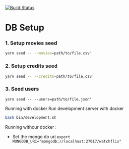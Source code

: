 [![Build Status](https://travis-ci.org/nishants/node-playground.svg?branch=master)](https://travis-ci.org/nishants/node-playground)

# DB Setup
### 1. Setup movies seed
```bash
yarn seed -- --movies=path/to/file.csv'
```

### 2. Setup credits seed
```bash
yarn seed -- --credits=path/to/file.csv'
```

### 3. Seed users
```
yarn seed -- --users=path/to/file.json'
```

Running with docker
Run development server with docker
```bash
bash bin/development.sh
```

Running withour docker :
  - Set the mongo db uri
  ``` export  MONGODB_URI="mongodb://localhost:27017/watchflix" ```
